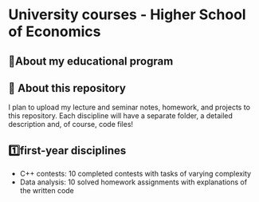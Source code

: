 # University courses - Higher School of Economics

## 🏫About my educational program



## 🔎 About this repository

I plan to upload my lecture and seminar notes, homework, and projects to this repository. Each discipline will have a separate folder, a detailed description and, of course, code files!

## 1️⃣first-year disciplines
- C++ contests: 10 completed contests with tasks of varying complexity
- Data analysis: 10 solved homework assignments with explanations of the written code
